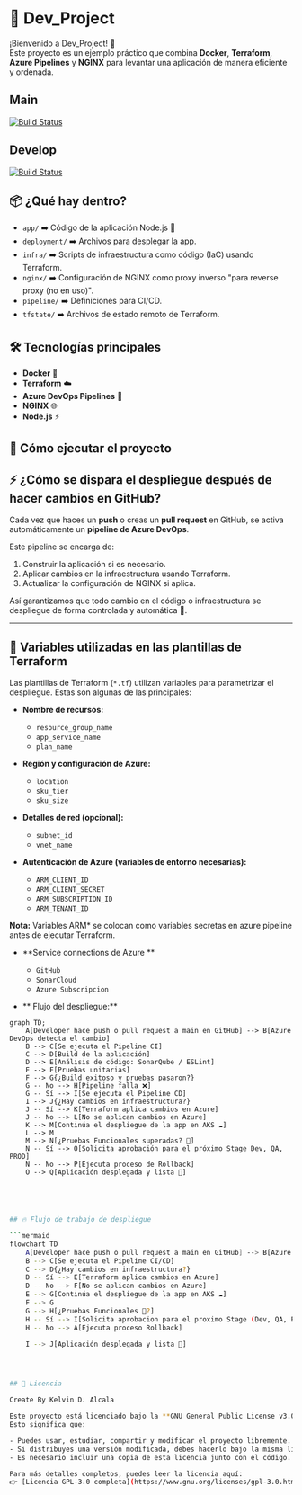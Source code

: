 # 🚀 Dev_Project

¡Bienvenido a Dev_Project! 👋  
Este proyecto es un ejemplo práctico que combina **Docker**, **Terraform**, **Azure Pipelines** y **NGINX** para levantar una aplicación de manera eficiente y ordenada.

## Main
[![Build Status](https://dev.azure.com/the-punisher01/gitops/_apis/build/status%2Fsilencfox.Dev_Project?branchName=main)](https://dev.azure.com/the-punisher01/gitops/_build/latest?definitionId=46&branchName=main)

## Develop
[![Build Status](https://dev.azure.com/the-punisher01/gitops/_apis/build/status%2Fsilencfox.Dev_Project?branchName=develop)](https://dev.azure.com/the-punisher01/gitops/_build/latest?definitionId=46&branchName=develop)


## 📦 ¿Qué hay dentro?

- `app/` ➡️ Código de la aplicación Node.js 🍃
- `deployment/` ➡️ Archivos para desplegar la app.
- `infra/` ➡️ Scripts de infraestructura como código (IaC) usando Terraform.
- `nginx/` ➡️ Configuración de NGINX como proxy inverso "para reverse proxy (no en uso)".
- `pipeline/` ➡️ Definiciones para CI/CD.
- `tfstate/` ➡️ Archivos de estado remoto de Terraform.

## 🛠️ Tecnologías principales

- **Docker** 🐳
- **Terraform** ☁️
- **Azure DevOps Pipelines** 🔵
- **NGINX** 🌐
- **Node.js** ⚡

## 🚀 Cómo ejecutar el proyecto


## ⚡ ¿Cómo se dispara el despliegue después de hacer cambios en GitHub?

Cada vez que haces un **push** o creas un **pull request** en GitHub, se activa automáticamente un **pipeline de Azure DevOps**.

Este pipeline se encarga de:

1. Construir la aplicación si es necesario.
2. Aplicar cambios en la infraestructura usando Terraform.
3. Actualizar la configuración de NGINX si aplica.

Así garantizamos que todo cambio en el código o infraestructura se despliegue de forma controlada y automática 🚀.

---

## 🔧 Variables utilizadas en las plantillas de Terraform

Las plantillas de Terraform (`*.tf`) utilizan variables para parametrizar el despliegue. Estas son algunas de las principales:

- **Nombre de recursos:**
  - `resource_group_name`
  - `app_service_name`
  - `plan_name`

- **Región y configuración de Azure:**
  - `location`
  - `sku_tier`
  - `sku_size`

- **Detalles de red (opcional):**
  - `subnet_id`
  - `vnet_name`

- **Autenticación de Azure (variables de entorno necesarias):**
  - `ARM_CLIENT_ID`
  - `ARM_CLIENT_SECRET`
  - `ARM_SUBSCRIPTION_ID`
  - `ARM_TENANT_ID`

**Nota:** Variables ARM* se colocan como variables secretas en azure pipeline antes de ejecutar Terraform.

- **Service connections de Azure **
  - `GitHub`
  - `SonarCloud`
  - `Azure Subscripcion`

- ** Flujo del despliegue:**
```mermaid
graph TD;
    A[Developer hace push o pull request a main en GitHub] --> B[Azure DevOps detecta el cambio]
    B --> C[Se ejecuta el Pipeline CI]
    C --> D[Build de la aplicación]
    D --> E[Análisis de código: SonarQube / ESLint]
    E --> F[Pruebas unitarias]
    F --> G{¿Build exitoso y pruebas pasaron?}
    G -- No --> H[Pipeline falla ❌]
    G -- Sí --> I[Se ejecuta el Pipeline CD]
    I --> J{¿Hay cambios en infraestructura?}
    J -- Sí --> K[Terraform aplica cambios en Azure]
    J -- No --> L[No se aplican cambios en Azure]
    K --> M[Continúa el despliegue de la app en AKS ☁️]
    L --> M
    M --> N[¿Pruebas Funcionales superadas? 🚀]
    N -- Sí --> O[Solicita aprobación para el próximo Stage Dev, QA, PROD]
    N -- No --> P[Ejecuta proceso de Rollback]
    O --> Q[Aplicación desplegada y lista 🚀]



```


```bash


## 🔥 Flujo de trabajo de despliegue

```mermaid
flowchart TD
    A[Developer hace push o pull request a main en GitHub] --> B[Azure DevOps detecta el cambio]
    B --> C[Se ejecuta el Pipeline CI/CD]
    C --> D{¿Hay cambios en infraestructura?}
    D -- Sí --> E[Terraform aplica cambios en Azure]
    D -- No --> F[No se aplican cambios en Azure]
    E --> G[Continúa el despliegue de la app en AKS ☁️]
    F --> G
    G --> H[¿Pruebas Funcionales 🚀?]
    H -- Sí --> I[Solicita aprobacion para el proximo Stage (Dev, QA, PROD)]
    H -- No --> A[Ejecuta proceso Rollback]

    I --> J[Aplicación desplegada y lista 🚀]




## 📃 Licencia

Create By Kelvin D. Alcala 

Este proyecto está licenciado bajo la **GNU General Public License v3.0 (GPL-3.0)**.  
Esto significa que:

- Puedes usar, estudiar, compartir y modificar el proyecto libremente.
- Si distribuyes una versión modificada, debes hacerlo bajo la misma licencia GPL-3.0.
- Es necesario incluir una copia de esta licencia junto con el código.

Para más detalles completos, puedes leer la licencia aquí:  
👉 [Licencia GPL-3.0 completa](https://www.gnu.org/licenses/gpl-3.0.html)
